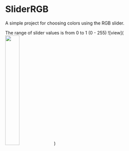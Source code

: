 # SliderRGB

A simple project for choosing colors using the RGB slider.

The range of slider values is from 0 to 1 (0 - 255)
![view](<img src="https://user-images.githubusercontent.com/48784547/75465511-6b16ae80-5991-11ea-841f-f8e2cde8f60a.png" width="30%"></img> )
